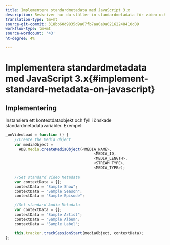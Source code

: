 ```yaml
---
title: Implementera standardmetadata med JavaScript 3.x
description: Beskriver hur du ställer in standardmetadata för video och annonsering som ska skickas med spårningsanrop i webbläsarappar (JS).
translation-type: tm+mt
source-git-commit: 318bb60d9835d9a07fb7aa0a0a02162248410d09
workflow-type: tm+mt
source-wordcount: '43'
ht-degree: 4%

---
```



# Implementera standardmetadata med JavaScript 3.x{#implement-standard-metadata-on-javascript}

## Implementering

Instansiera ett kontextdataobjekt och fyll i önskade standardmetadatavariabler. Exempel:

```js
_onVideoLoad = function () {
    //Create the Media Object
    var mediaObject =
      ADB.Media.createMediaObject(<MEDIA_NAME>,
                                       <MEDIA_ID,
                                       <MEDIA_LENGTH>,
                                       <STREAM_TYPE>,
                                       <MEDIA_TYPE>);

    //Set standard Video Metadata
    var contextData = {};
    contextData = "Sample Show";
    contextData = "Sample Season";
    contextData = "Sample Episode";

    //Set standard Audio Metadata
    var contextData = {};
    contextData = "Sample Artist";
    contextData = "Sample Album";
    contextData = "Sample Label";

    this.tracker.trackSessionStart(mediaObject, contextData);
};
```
